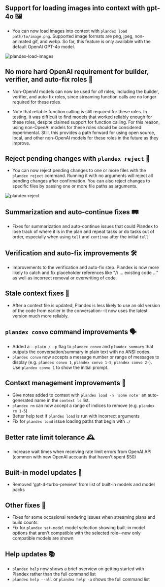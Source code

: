 ## Support for loading images into context with gpt-4o 🖼️

- You can now load images into context with `plandex load path/to/image.png`. Supported image formats are png, jpeg, non-animated gif, and webp. So far, this feature is only available with the default OpenAI GPT-4o model.

![plandex-load-images](https://github.com/shipdocs/plandex/blob/main/releases/images/cli/1.1.0/plandex-images.gif)

## No more hard OpenAI requirement for builder, verifier, and auto-fix roles 🧠

- Non-OpenAI models can now be used for *all* roles, including the builder, verifier, and auto-fix roles, since streaming function calls are no longer required for these roles.

- Note that reliable function calling is still required for these roles. In testing, it was difficult to find models that worked reliably enough for these roles, despite claimed support for function calling. For this reason, using non-OpenAI models for these roles should be considered experimental. Still, this provides a path forward for using open source, local, and other non-OpenAI models for these roles in the future as they improve.

## Reject pending changes with `plandex reject` 🚫

- You can now reject pending changes to one or more files with the `plandex reject` command. Running it with no arguments will reject all pending changes after confirmation. You can also reject changes to specific files by passing one or more file paths as arguments.

![plandex-reject](https://github.com/shipdocs/plandex/blob/main/releases/images/cli/1.1.0/plandex-reject.gif)

## Summarization and auto-continue fixes 🛤 ️

- Fixes for summarization and auto-continue issues that could Plandex to lose track of where it is in the plan and repeat tasks or do tasks out of order, especially when using `tell` and `continue` after the initial `tell`.

## Verification and auto-fix improvements 🛠️

- Improvements to the verification and auto-fix step. Plandex is now more likely to catch and fix placeholder references like "// ... existing code ..." as well as incorrect removal or overwriting of code.

## Stale context fixes 🔄

- After a context file is updated, Plandex is less likely to use an old version of the code from earlier in the conversation--it now uses the latest version much more reliably.

## `plandex convo` command improvements 🗣️

- Added a `--plain / -p` flag to `plandex convo` and `plandex summary` that outputs the conversation/summary in plain text with no ANSI codes.
- `plandex convo` now accepts a message number or range of messages to display (e.g. `plandex convo 1`, `plandex convo 1-5`, `plandex convo 2-`). Use `plandex convo 1` to show the initial prompt.

## Context management improvements 📄

- Give notes added to context with `plandex load -n 'some note'` an auto-generated name in the `context ls` list.
- `plandex rm` can now accept a range of indices to remove (e.g. `plandex rm 1-5`)
- Better help text if `plandex load` is run with incorrect arguments
- Fix for `plandex load` issue loading paths that begin with `./`

## Better rate limit tolerance 🕰️

- Increase wait times when receiving rate limit errors from OpenAI API (common with new OpenAI accounts that haven't spent $50)

## Built-in model updates 🧠

- Removed 'gpt-4-turbo-preview' from list of built-in models and model packs

## Other fixes 🐞

- Fixes for some occasional rendering issues when streaming plans and build counts
- Fix for `plandex set-model` model selection showing built-in model options that aren't compatible with the selected role--now only compatible models are shown

## Help updates 📚

- `plandex help` now shows a brief overview on getting started with Plandex rather than the full command list
- `plandex help --all` or `plandex help -a` shows the full command list